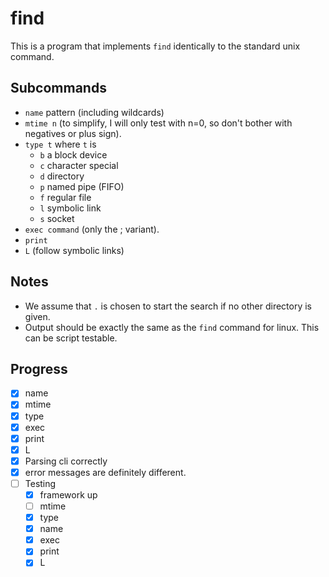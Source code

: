 # find

This is a program that implements `find` identically to the standard unix
command.

## Subcommands

- `name` pattern (including wildcards)
- `mtime n` (to simplify, I will only test with n=0, so don't bother with negatives or plus sign).
- `type t` where `t` is
  - `b` a block device
  - `c` character special
  - `d` directory
  - `p` named pipe (FIFO)
  - `f` regular file
  - `l` symbolic link
  - `s` socket
- `exec command` (only the ; variant).
- `print`
- `L` (follow symbolic links)

## Notes

- We assume that `.` is chosen to start the search if no other directory is given.
- Output should be exactly the same as the `find` command for linux. This can be
  script testable.

## Progress

- [x] name
- [x] mtime
- [x] type
- [x] exec
- [x] print
- [x] L
- [x] Parsing cli correctly
- [x] error messages are definitely different.
- [ ] Testing
  - [x] framework up
  - [ ] mtime
  - [x] type
  - [x] name
  - [x] exec
  - [x] print
  - [x] L
